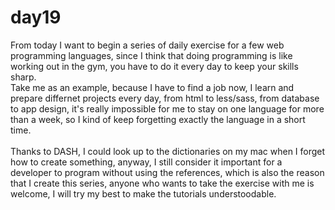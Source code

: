# day19
From today I want to begin a series of daily exercise for a few web programming languages, since I think that doing programming is like working out in the gym, you have to do it every day to keep your skills sharp.
<br/>
Take me as an example, because I have to find a job now, I learn and prepare differnet projects every day, from html to less/sass, from database to app design, it's really impossible for me to stay on one language for more than a week, so I kind of keep forgetting exactly the language in a short time.
<br/>
<br/>
Thanks to DASH, I could look up to the dictionaries on my mac when I forget how to create something, anyway, I still consider it important for a developer to program without using the references, which is also the reason that I create this series, anyone who wants to take the exercise with me is welcome, I will try my best to make the tutorials understoodable.
